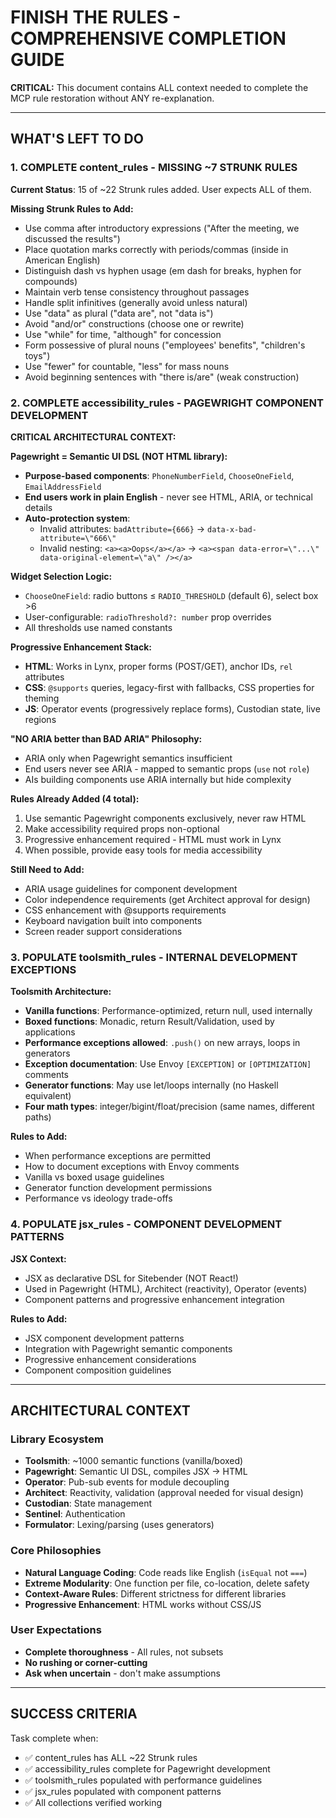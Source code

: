 # FINISH THE RULES - COMPREHENSIVE COMPLETION GUIDE

**CRITICAL:** This document contains ALL context needed to complete the MCP rule restoration without ANY re-explanation.

---

## WHAT'S LEFT TO DO

### 1. COMPLETE content_rules - MISSING ~7 STRUNK RULES

**Current Status**: 15 of ~22 Strunk rules added. User expects ALL of them.

**Missing Strunk Rules to Add:**
- Use comma after introductory expressions (\"After the meeting, we discussed the results\")
- Place quotation marks correctly with periods/commas (inside in American English)
- Distinguish dash vs hyphen usage (em dash for breaks, hyphen for compounds)
- Maintain verb tense consistency throughout passages
- Handle split infinitives (generally avoid unless natural)
- Use \"data\" as plural (\"data are\", not \"data is\")
- Avoid \"and/or\" constructions (choose one or rewrite)
- Use \"while\" for time, \"although\" for concession
- Form possessive of plural nouns (\"employees' benefits\", \"children's toys\")
- Use \"fewer\" for countable, \"less\" for mass nouns
- Avoid beginning sentences with \"there is/are\" (weak construction)

### 2. COMPLETE accessibility_rules - PAGEWRIGHT COMPONENT DEVELOPMENT

**CRITICAL ARCHITECTURAL CONTEXT:**

**Pagewright = Semantic UI DSL (NOT HTML library):**
- **Purpose-based components**: `PhoneNumberField`, `ChooseOneField`, `EmailAddressField`
- **End users work in plain English** - never see HTML, ARIA, or technical details
- **Auto-protection system**: 
  - Invalid attributes: `badAttribute={666}` → `data-x-bad-attribute=\"666\"`
  - Invalid nesting: `<a><a>Oops</a></a>` → `<a><span data-error=\"...\" data-original-element=\"a\" /></a>`

**Widget Selection Logic:**
- `ChooseOneField`: radio buttons ≤ `RADIO_THRESHOLD` (default 6), select box >6
- User-configurable: `radioThreshold?: number` prop overrides
- All thresholds use named constants

**Progressive Enhancement Stack:**
- **HTML**: Works in Lynx, proper forms (POST/GET), anchor IDs, `rel` attributes
- **CSS**: `@supports` queries, legacy-first with fallbacks, CSS properties for theming
- **JS**: Operator events (progressively replace forms), Custodian state, live regions

**\"NO ARIA better than BAD ARIA\" Philosophy:**
- ARIA only when Pagewright semantics insufficient
- End users never see ARIA - mapped to semantic props (`use` not `role`)
- AIs building components use ARIA internally but hide complexity

**Rules Already Added (4 total):**
1. Use semantic Pagewright components exclusively, never raw HTML
2. Make accessibility required props non-optional
3. Progressive enhancement required - HTML must work in Lynx
4. When possible, provide easy tools for media accessibility

**Still Need to Add:**
- ARIA usage guidelines for component development
- Color independence requirements (get Architect approval for design)
- CSS enhancement with @supports requirements
- Keyboard navigation built into components
- Screen reader support considerations

### 3. POPULATE toolsmith_rules - INTERNAL DEVELOPMENT EXCEPTIONS

**Toolsmith Architecture:**
- **Vanilla functions**: Performance-optimized, return null, used internally
- **Boxed functions**: Monadic, return Result/Validation, used by applications
- **Performance exceptions allowed**: `.push()` on new arrays, loops in generators
- **Exception documentation**: Use Envoy `[EXCEPTION]` or `[OPTIMIZATION]` comments
- **Generator functions**: May use let/loops internally (no Haskell equivalent)
- **Four math types**: integer/bigint/float/precision (same names, different paths)

**Rules to Add:**
- When performance exceptions are permitted
- How to document exceptions with Envoy comments
- Vanilla vs boxed usage guidelines
- Generator function development permissions
- Performance vs ideology trade-offs

### 4. POPULATE jsx_rules - COMPONENT DEVELOPMENT PATTERNS

**JSX Context:**
- JSX as declarative DSL for Sitebender (NOT React!)
- Used in Pagewright (HTML), Architect (reactivity), Operator (events)
- Component patterns and progressive enhancement integration

**Rules to Add:**
- JSX component development patterns
- Integration with Pagewright semantic components
- Progressive enhancement considerations
- Component composition guidelines

---

## ARCHITECTURAL CONTEXT

### Library Ecosystem
- **Toolsmith**: ~1000 semantic functions (vanilla/boxed)
- **Pagewright**: Semantic UI DSL, compiles JSX → HTML
- **Operator**: Pub-sub events for module decoupling
- **Architect**: Reactivity, validation (approval needed for visual design)
- **Custodian**: State management
- **Sentinel**: Authentication
- **Formulator**: Lexing/parsing (uses generators)

### Core Philosophies
- **Natural Language Coding**: Code reads like English (`isEqual` not `===`)
- **Extreme Modularity**: One function per file, co-location, delete safety
- **Context-Aware Rules**: Different strictness for different libraries
- **Progressive Enhancement**: HTML works without CSS/JS

### User Expectations
- **Complete thoroughness** - All rules, not subsets
- **No rushing or corner-cutting**
- **Ask when uncertain** - don't make assumptions

---

## SUCCESS CRITERIA

Task complete when:
- ✅ content_rules has ALL ~22 Strunk rules
- ✅ accessibility_rules complete for Pagewright development
- ✅ toolsmith_rules populated with performance guidelines
- ✅ jsx_rules populated with component patterns
- ✅ All collections verified working

